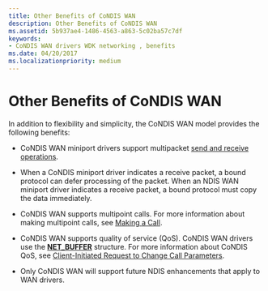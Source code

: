 ```yaml
---
title: Other Benefits of CoNDIS WAN
description: Other Benefits of CoNDIS WAN
ms.assetid: 5b937ae4-1486-4563-a863-5c02ba57c7df
keywords:
- CoNDIS WAN drivers WDK networking , benefits
ms.date: 04/20/2017
ms.localizationpriority: medium
---
```


# Other Benefits of CoNDIS WAN





In addition to flexibility and simplicity, the CoNDIS WAN model provides the following benefits:

-   CoNDIS WAN miniport drivers support multipacket [send and receive operations](sending-and-receiving-data.md).

-   When a CoNDIS miniport driver indicates a receive packet, a bound protocol can defer processing of the packet. When an NDIS WAN miniport driver indicates a receive packet, a bound protocol must copy the data immediately.

-   CoNDIS WAN supports multipoint calls. For more information about making multipoint calls, see [Making a Call](making-a-call.md).

-   CoNDIS WAN supports quality of service (QoS). CoNDIS WAN drivers use the [**NET\_BUFFER**](https://docs.microsoft.com/windows-hardware/drivers/ddi/ndis/ns-ndis-_net_buffer) structure. For more information about CoNDIS QoS, see [Client-Initiated Request to Change Call Parameters](client-initiated-request-to-change-call-parameters.md).

-   Only CoNDIS WAN will support future NDIS enhancements that apply to WAN drivers.

 

 





